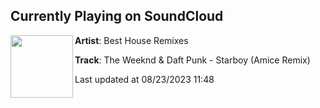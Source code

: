 ## Currently Playing on SoundCloud

[<img align="left" width="100" src="https://i1.sndcdn.com/artworks-npxSonGro6czL5p7-T1TFXA-t500x500.jpg">](https://soundcloud.com/besthouseremixes/the-weeknd-daft-punk-starboy-amice-remix)

**Artist**: Best House Remixes 

**Track**: The Weeknd & Daft Punk - Starboy (Amice Remix)

Last updated at 08/23/2023 11:48
